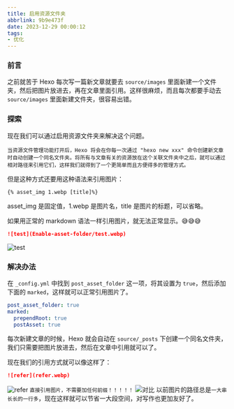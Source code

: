 ```yaml
---
title: 启用资源文件夹
abbrlink: 9b9e473f
date: 2023-12-29 00:00:12
tags:
- 优化
---
```

### 前言
之前就苦于 Hexo 每次写一篇新文章就要去 `source/images` 里面新建一个文件夹，然后把图片放进去，再在文章里面引用。这样很麻烦，而且每次都要手动去 `source/images` 里面新建文件夹，很容易出错。

### 探索
现在我们可以通过启用资源文件夹来解决这个问题。

`
当资源文件管理功能打开后，Hexo 将会在你每一次通过 "hexo new xxx" 命令创建新文章时自动创建一个同名文件夹。将所有与文章有关的资源放在这个关联文件夹中之后，就可以通过相对路径来引用它们，这样我们就得到了一个更简单而且方便得多的管理方式。
`

但是这种方式还要用这种语法来引用图片：
```
{% asset_img 1.webp [title]%}
```
asset_img 是固定值，1.webp 是图片名，title 是图片的标题，可以省略。

如果用正常的 markdown 语法一样引用图片，就无法正常显示。😅😅😅
```markdown
![test](Enable-asset-folder/test.webp)
```
![test](test.webp)

### 解决办法
在 `_config.yml` 中找到 `post_asset_folder` 这一项，将其设置为 `true`，然后添加下面的 `marked`，这样就可以正常引用图片了。
```yml
post_asset_folder: true
marked:
  prependRoot: true
  postAsset: true
```
每次新建文章的时候，Hexo 就会自动在 `source/_posts` 下创建一个同名文件夹，我们只需要把图片放进去，然后在文章中引用就可以了。

现在我们的引用方式就可以像这样了：
```markdown
![refer](refer.webp)
```
![refer](refer.webp)
`直接引用图片，不需要加任何前缀！！！！！`
![对比](compare.webp)
以前图片的路径总是`一大串长长的一行多`，现在这样就可以节省一大段空间，对写作也更加友好了。
